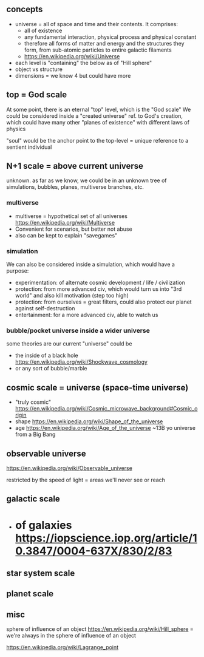 
## concepts
- universe = all of space and time and their contents. It comprises:
  - all of existence
  - any fundamental interaction, physical process and physical constant
  - therefore all forms of matter and energy and the structures they form, from sub-atomic particles to entire galactic filaments 
  - https://en.wikipedia.org/wiki/Universe
- each level is "containing" the below as of "Hill sphere"
- object vs structure
- dimensions = we know 4 but could have more


## top = God scale

At some point, there is an eternal "top" level, which is the "God scale"
We could be considered inside a "created universe" ref. to God's creation, which could have many other "planes of existence" with different laws of physics

"soul" would be the anchor point to the top-level = unique reference to a sentient individual


## N+1 scale = above current universe
unknown. as far as we know, we could be in an unknown tree of simulations, bubbles, planes, multiverse branches, etc.

### multiverse
- multiverse = hypothetical set of all universes https://en.wikipedia.org/wiki/Multiverse
- Convenient for scenarios, but better not abuse
- also can be kept to explain "savegames"

### simulation

We can also be considered inside a simulation, which would have a purpose:
* experimentation: of alternate cosmic development / life / civilization
* protection: from more advanced civ, which would turn us into "3rd world" and also kill motivation (step too high)
* protection: from ourselves = great filters, could also protect our planet against self-destruction
* entertainment: for a more advanced civ, able to watch us

### bubble/pocket universe inside a wider universe

some theories are our current "universe" could be
* the inside of a black hole https://en.wikipedia.org/wiki/Shockwave_cosmology
* or any sort of bubble/marble


## cosmic scale = universe (space-time universe)

* "truly cosmic" https://en.wikipedia.org/wiki/Cosmic_microwave_background#Cosmic_origin
* shape https://en.wikipedia.org/wiki/Shape_of_the_universe
* age https://en.wikipedia.org/wiki/Age_of_the_universe ~13B yo universe from a Big Bang


## observable universe
https://en.wikipedia.org/wiki/Observable_universe

restricted by the speed of light = areas we'll never see or reach

## galactic scale

* # of galaxies https://iopscience.iop.org/article/10.3847/0004-637X/830/2/83


## star system scale



## planet scale


## misc

sphere of influence of an object https://en.wikipedia.org/wiki/Hill_sphere
= we're always in the sphere of influence of an object

https://en.wikipedia.org/wiki/Lagrange_point
